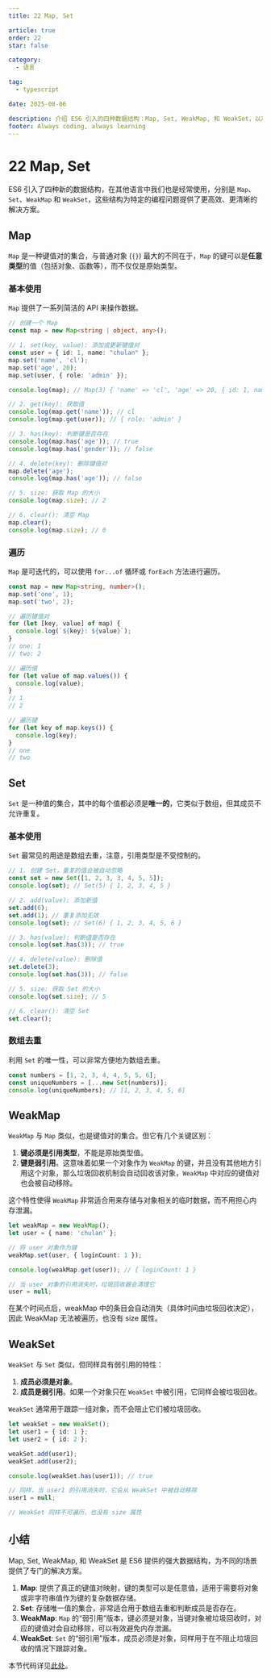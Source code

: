 ```yaml
---
title: 22 Map, Set

article: true
order: 22
star: false

category:
  - 语言

tag:
  - typescript

date: 2025-08-06

description: 介绍 ES6 引入的四种数据结构：Map, Set, WeakMap, 和 WeakSet，以及它们在ts中的应用场景。
footer: Always coding, always learning
---
```


<!-- more -->

# 22 Map, Set

ES6 引入了四种新的数据结构，在其他语言中我们也是经常使用，分别是 `Map`、`Set`、`WeakMap` 和 `WeakSet`，这些结构为特定的编程问题提供了更高效、更清晰的解决方案。

## Map

`Map` 是一种键值对的集合，与普通对象 (`{}`) 最大的不同在于，`Map` 的键可以是**任意类型**的值（包括对象、函数等），而不仅仅是原始类型。

### 基本使用

`Map` 提供了一系列简洁的 API 来操作数据。

```typescript
// 创建一个 Map
const map = new Map<string | object, any>();

// 1. set(key, value): 添加或更新键值对
const user = { id: 1, name: "chulan" };
map.set('name', 'cl');
map.set('age', 20);
map.set(user, { role: 'admin' });

console.log(map); // Map(3) { 'name' => 'cl', 'age' => 20, { id: 1, name: 'chulan' } => { role: 'admin' } }

// 2. get(key): 获取值
console.log(map.get('name')); // cl
console.log(map.get(user)); // { role: 'admin' }

// 3. has(key): 判断键是否存在
console.log(map.has('age')); // true
console.log(map.has('gender')); // false

// 4. delete(key): 删除键值对
map.delete('age');
console.log(map.has('age')); // false

// 5. size: 获取 Map 的大小
console.log(map.size); // 2

// 6. clear(): 清空 Map
map.clear();
console.log(map.size); // 0
```

### 遍历

`Map` 是可迭代的，可以使用 `for...of` 循环或 `forEach` 方法进行遍历。

```typescript
const map = new Map<string, number>();
map.set('one', 1);
map.set('two', 2);

// 遍历键值对
for (let [key, value] of map) {
  console.log(`${key}: ${value}`);
}
// one: 1
// two: 2

// 遍历值
for (let value of map.values()) {
  console.log(value);
}
// 1
// 2

// 遍历键
for (let key of map.keys()) {
  console.log(key);
}
// one
// two
```

## Set

`Set` 是一种值的集合，其中的每个值都必须是**唯一的**，它类似于数组，但其成员不允许重复。

### 基本使用

`Set` 最常见的用途是数组去重，注意，引用类型是不受控制的。

```typescript
// 1. 创建 Set，重复的值会被自动忽略
const set = new Set([1, 2, 3, 3, 4, 5, 5]);
console.log(set); // Set(5) { 1, 2, 3, 4, 5 }

// 2. add(value): 添加新值
set.add(6);
set.add(1); // 重复添加无效
console.log(set); // Set(6) { 1, 2, 3, 4, 5, 6 }

// 3. has(value): 判断值是否存在
console.log(set.has(3)); // true

// 4. delete(value): 删除值
set.delete(3);
console.log(set.has(3)); // false

// 5. size: 获取 Set 的大小
console.log(set.size); // 5

// 6. clear(): 清空 Set
set.clear();
```

### 数组去重

利用 `Set` 的唯一性，可以非常方便地为数组去重。

```typescript
const numbers = [1, 2, 3, 4, 4, 5, 5, 6];
const uniqueNumbers = [...new Set(numbers)];
console.log(uniqueNumbers); // [1, 2, 3, 4, 5, 6]
```

## WeakMap

`WeakMap` 与 `Map` 类似，也是键值对的集合。但它有几个关键区别：
1.  **键必须是引用类型**，不能是原始类型值。
2.  **键是弱引用**。这意味着如果一个对象作为 `WeakMap` 的键，并且没有其他地方引用这个对象，那么垃圾回收机制会自动回收该对象，`WeakMap` 中对应的键值对也会被自动移除。

这个特性使得 `WeakMap` 非常适合用来存储与对象相关的临时数据，而不用担心内存泄漏。

```typescript
let weakMap = new WeakMap();
let user = { name: 'chulan' };

// 将 user 对象作为键
weakMap.set(user, { loginCount: 1 });

console.log(weakMap.get(user)); // { loginCount: 1 }

// 当 user 对象的引用消失时，垃圾回收器会清理它
user = null;
```

在某个时间点后，weakMap 中的条目会自动消失（具体时间由垃圾回收决定），因此 WeakMap 无法被遍历，也没有 size 属性。

## WeakSet

`WeakSet` 与 `Set` 类似，但同样具有弱引用的特性：
1.  **成员必须是对象**。
2.  **成员是弱引用**。如果一个对象只在 `WeakSet` 中被引用，它同样会被垃圾回收。

`WeakSet` 通常用于跟踪一组对象，而不会阻止它们被垃圾回收。

```typescript
let weakSet = new WeakSet();
let user1 = { id: 1 };
let user2 = { id: 2 };

weakSet.add(user1);
weakSet.add(user2);

console.log(weakSet.has(user1)); // true

// 同样，当 user1 的引用消失时，它会从 WeakSet 中被自动移除
user1 = null;

// WeakSet 同样不可遍历，也没有 size 属性
```

## 小结

Map, Set, WeakMap, 和 WeakSet 是 ES6 提供的强大数据结构，为不同的场景提供了专门的解决方案。

1.  **Map**: 提供了真正的键值对映射，键的类型可以是任意值，适用于需要将对象或非字符串值作为键的复杂数据存储。
2.  **Set**: 存储唯一值的集合，非常适合用于数组去重和判断成员是否存在。
3.  **WeakMap**: `Map` 的“弱引用”版本，键必须是对象，当键对象被垃圾回收时，对应的键值对会自动移除，可以有效避免内存泄漏。
4.  **WeakSet**: `Set` 的“弱引用”版本，成员必须是对象，同样用于在不阻止垃圾回收的情况下跟踪对象。

本节代码详见[此处](https://github.com/KBchulan/ClBlogs-Src/blob/main/blogs-main/typescript/22-map-set/index.ts)。
